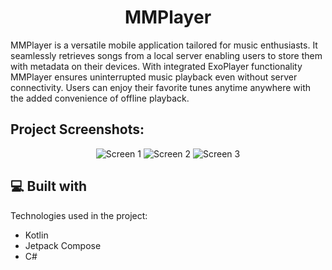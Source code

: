 <h1 align="center" id="title">MMPlayer</h1>

<p id="description">MMPlayer is a versatile mobile application tailored for music enthusiasts. It seamlessly retrieves songs from a local server enabling users to store them with metadata on their devices. With integrated ExoPlayer functionality MMPlayer ensures uninterrupted music playback even without server connectivity. Users can enjoy their favorite tunes anytime anywhere with the added convenience of offline playback.</p>

<h2>Project Screenshots:</h2>

<div style="text-align:center;">
    <img src="https://i.postimg.cc/bwm5Lg6h/music2.png" alt="Screen 1" style="display:inline-block;">
    <img src="https://i.postimg.cc/tCtwnpW7/music.png" alt="Screen 2" style="display:inline-block;">
    <img src="https://i.postimg.cc/GmLNkVxK/music3.png" alt="Screen 3" style="display:inline-block;">
</div>

  
<h2>💻 Built with</h2>

Technologies used in the project:

*   Kotlin
*   Jetpack Compose
*   C#
